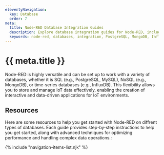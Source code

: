 ```yaml
---
eleventyNavigation:
  key: Database
  order: 7
meta:
  title: Node-RED Database Integration Guides
  description: Explore database integration guides for Node-RED, including PostgreSQL, MongoDB, InfluxDB, DynamoDB, and TimescaleDB
  keywords: node-red, databases, integration, PostgreSQL, MongoDB, InfluxDB, DynamoDB, TimescaleDB
---
```


# {{ meta.title }}

Node-RED is highly versatile and can be set up to work with a variety of databases, whether it is SQL (e.g., PostgreSQL, MySQL), NoSQL (e.g., MongoDB), or time-series databases (e.g., InfluxDB). This flexibility allows you to store and manage IoT data effectively, enabling the creation of interactive and data-driven applications for IoT environments.

## Resources

Here are some resources to help you get started with Node-RED on diffrent types of databases. Each guide provides step-by-step instructions to help you get started, along with advanced techniques for optimizing performance and handling complex data operations.:

{% include "navigation-items-list.njk" %}
